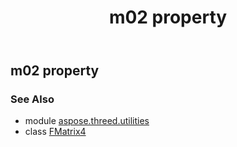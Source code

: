 ﻿---
title: m02 property
second_title: Aspose.3D for Python via .NET API References
description: 
type: docs
weight: 90
url: /python-net/aspose.threed.utilities/fmatrix4/m02/
is_root: false
---

## m02 property


### See Also
* module [aspose.threed.utilities](../../)
* class [FMatrix4](/3d/python-net/aspose.threed.utilities/fmatrix4)

